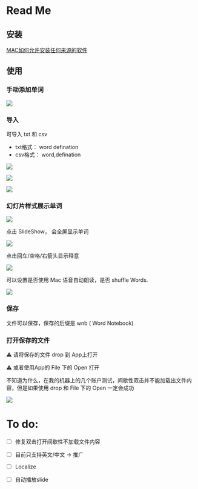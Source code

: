 # Read Me


## 安装

[MAC如何允许安装任何来源的软件](https://blog.csdn.net/xuefujin/article/details/80264471)

## 使用

### 手动添加单词

![](imgs/img1.png)


### 导入

可导入 txt 和 csv 

- txt格式： word defination
- csv格式： word,defination



![](imgs/img2.png)

![](imgs/img3.png)

![](imgs/img4.png)


### 幻灯片样式展示单词

![](imgs/img5.png)

点击 SlideShow， 会全屏显示单词


![](imgs/img6.png)

点击回车/空格/右箭头显示释意

![](imgs/img7.png)

可以设置是否使用 Mac 语音自动朗读，是否 shuffle Words.

![](imgs/img8.png)


### 保存

文件可以保存，保存的后缀是 wnb ( Word Notebook)


### 打开保存的文件

⚠️ 请将保存的文件 drop 到 App上打开

⚠️ 或者使用App的 File 下的 Open 打开


不知道为什么，在我的机器上的几个账户测试，间歇性双击并不能加载出文件内容，但是如果使用 drop 和 File 下的 Open 一定会成功


![](imgs/img9.png)



# To do:

- [ ] 修复双击打开间歇性不加载文件内容
- [ ] 目前只支持英文/中文 -> 推广
- [ ] Localize
- [ ] 自动播放slide








